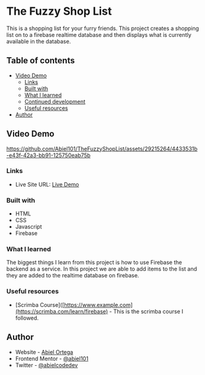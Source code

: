 # The Fuzzy Shop List
This is a shopping list for your furry friends. This project creates a shopping list on to a firebase realtime database and then displays what is currently available in the database.

## Table of contents

- [Video Demo](#screenshot)
  - [Links](#links)
  - [Built with](#built-with)
  - [What I learned](#what-i-learned)
  - [Continued development](#continued-development)
  - [Useful resources](#useful-resources)
- [Author](#author)

## Video Demo

https://github.com/Abiel101/TheFuzzyShopList/assets/29215264/4433531b-e43f-42a3-bb91-125750eab75b

### Links

- Live Site URL: [Live Demo]([https://your-live-site-url.com](https://fuzzy-shop-list.netlify.app/))

### Built with

- HTML
- CSS
- Javascript
- Firebase

### What I learned

The biggest things I learn from this project is how to use Firebase the backend as a service. In this project we are able to add items to the list and they are added to the realtime database on firebase.

### Useful resources

- [Scrimba Course]([https://www.example.com](https://scrimba.com/learn/firebase) - This is the scrimba course I followed.

## Author

- Website - [Abiel Ortega](https://abiel-code-dev.webflow.io)
- Frontend Mentor - [@abiel101](https://www.frontendmentor.io/profile/abiel101)
- Twitter - [@abielcodedev](https://www.twitter.com/abielcodedev)
